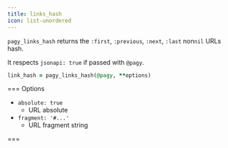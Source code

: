 ```yaml
---
title: links_hash
icon: list-unordered
---
```


`pagy_links_hash` returns the `:first`, `:previous`, `:next`, `:last` non`nil` URLs hash.

It respects `jsonapi: true` if passed with `@pagy`.

```ruby Controller
link_hash = pagy_links_hash(@pagy, **options)
```

=== Options

- `absolute: true` 
  - URL absolute
- `fragment: '#...'`
  - URL fragment string

===
